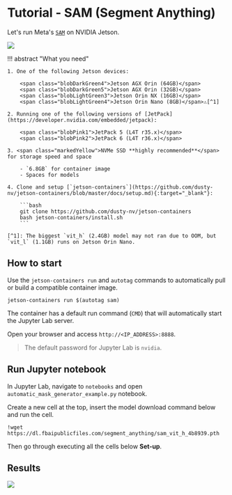 # Tutorial - SAM (Segment Anything)

Let's run Meta's [`SAM`](https://github.com/facebookresearch/segment-anything) on NVIDIA Jetson.

![](../images/sam_notebook.png)

!!! abstract "What you need"

    1. One of the following Jetson devices:

        <span class="blobDarkGreen4">Jetson AGX Orin (64GB)</span>
        <span class="blobDarkGreen5">Jetson AGX Orin (32GB)</span>
        <span class="blobLightGreen3">Jetson Orin NX (16GB)</span>
        <span class="blobLightGreen4">Jetson Orin Nano (8GB)</span>⚠️[^1]

    2. Running one of the following versions of [JetPack](https://developer.nvidia.com/embedded/jetpack):

        <span class="blobPink1">JetPack 5 (L4T r35.x)</span>
        <span class="blobPink2">JetPack 6 (L4T r36.x)</span>

    3. <span class="markedYellow">NVMe SSD **highly recommended**</span> for storage speed and space

        - `6.8GB` for container image
        - Spaces for models

    4. Clone and setup [`jetson-containers`](https://github.com/dusty-nv/jetson-containers/blob/master/docs/setup.md){:target="_blank"}:
    
		```bash
		git clone https://github.com/dusty-nv/jetson-containers
		bash jetson-containers/install.sh
		``` 
		
    [^1]: The biggest `vit_h` (2.4GB) model may not ran due to OOM, but `vit_l` (1.1GB) runs on Jetson Orin Nano.
 

## How to start

Use the `jetson-containers run` and `autotag` commands to automatically pull or build a compatible container image.

```
jetson-containers run $(autotag sam)
```

The container has a default run command (`CMD`) that will automatically start the Jupyter Lab server.

Open your browser and access `http://<IP_ADDRESS>:8888`.

> The default password for Jupyter Lab is `nvidia`.

## Run Jupyter notebook

In Jupyter Lab, navigate to `notebooks` and open `automatic_mask_generator_example.py` notebook.

Create a new cell at the top, insert the model download command below and run the cell.

```
!wget https://dl.fbaipublicfiles.com/segment_anything/sam_vit_h_4b8939.pth
```

Then go through executing all the cells below **Set-up**.

## Results

![](../images/sam_notebook.png)